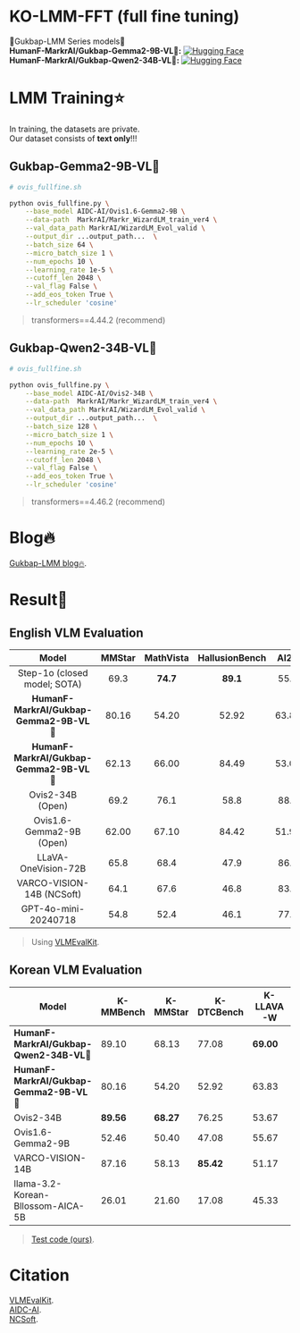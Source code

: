 # KO-LMM-FFT (full fine tuning)
🍚Gukbap-LMM Series models🍚  
**HumanF-MarkrAI/Gukbap-Gemma2-9B-VL🍚:** [![Hugging Face](https://img.shields.io/badge/%F0%9F%A4%97%20Hugging%20Face-Spaces-blue)](https://huggingface.co/HumanF-MarkrAI/Gukbap-Gemma2-9B-VL)   
**HumanF-MarkrAI/Gukbap-Qwen2-34B-VL🍚:** [![Hugging Face](https://img.shields.io/badge/%F0%9F%A4%97%20Hugging%20Face-Spaces-blue)](https://huggingface.co/HumanF-MarkrAI/Gukbap-Qwen2-34B-VL)  
  
# LMM Training⭐
In training, the datasets are private.  
Our dataset consists of **text only**!!!  
   
## Gukbap-Gemma2-9B-VL🍚
```sh
# ovis_fullfine.sh

python ovis_fullfine.py \
    --base_model AIDC-AI/Ovis1.6-Gemma2-9B \
    --data-path  MarkrAI/Markr_WizardLM_train_ver4 \
    --val_data_path MarkrAI/WizardLM_Evol_valid \
    --output_dir ...output_path...  \
    --batch_size 64 \
    --micro_batch_size 1 \
    --num_epochs 10 \
    --learning_rate 1e-5 \
    --cutoff_len 2048 \
    --val_flag False \
    --add_eos_token True \
    --lr_scheduler 'cosine'
```
> transformers==4.44.2 (recommend)
  
## Gukbap-Qwen2-34B-VL🍚
```sh
# ovis_fullfine.sh

python ovis_fullfine.py \
    --base_model AIDC-AI/Ovis2-34B \
    --data-path  MarkrAI/Markr_WizardLM_train_ver4 \
    --val_data_path MarkrAI/WizardLM_Evol_valid \
    --output_dir ...output_path...  \
    --batch_size 128 \
    --micro_batch_size 1 \
    --num_epochs 10 \
    --learning_rate 2e-5 \
    --cutoff_len 2048 \
    --val_flag False \
    --add_eos_token True \
    --lr_scheduler 'cosine'
```
> transformers==4.46.2 (recommend)

# Blog🔥
[Gukbap-LMM blog🔥]().
  
# Result🤗

## English VLM Evaluation
| Model | MMStar | MathVista | HallusionBench | AI2D | OCRBench | MMVet | MMBench_V11 | AVG |
|:---------:|:-----:|:------:|:-----:|:-----:|:----:|:-----:|:-----:|:-----:|
| Step-1o (closed model; SOTA) | 69.3 | **74.7** | **89.1** | 55.8 | **92.6** | **82.8** | 87.3 | **78.8** |
| **HumanF-MarkrAI/Gukbap-Gemma2-9B-VL🍚** | 80.16 | 54.20 | 52.92 | 63.83 | 62.78 |
| **HumanF-MarkrAI/Gukbap-Gemma2-9B-VL🍚** | 62.13 | 66.00 | 84.49 | 53.01 | 82.80 | 63.90 | 82.20 | **70.65** |
| Ovis2-34B (Open) | 69.2 | 76.1 | 58.8 | 88.3 | 89.4 | 77.1 | 86.5 | 77.9 |
| Ovis1.6-Gemma2-9B (Open) | 62.00 | 67.10 | 84.42 | 51.96 | 82.60 | 64.68 | 82.20 | 70.71 |
| LLaVA-OneVision-72B | 65.8 | 68.4 | 47.9 | 86.2 | 74.1| 60.6 | 84.5 | 69.6 |
| VARCO-VISION-14B (NCSoft) | 64.1 | 67.6 | 46.8 | 83.9 | 81.5 | 53.0 | 81.2 | 68.3 |
| GPT-4o-mini-20240718 | 54.8 | 52.4 | 46.1 | 77.8 | 78.5 | 66.9 | 76.0 | 64.6 |
> Using [VLMEvalKit](https://github.com/open-compass/VLMEvalKit).
  
## Korean VLM Evaluation
| Model | K-MMBench | K-MMStar| K-DTCBench | K-LLAVA-W | Average |
| --- | --- | --- | --- | --- | --- |
| **HumanF-MarkrAI/Gukbap-Qwen2-34B-VL🍚** | 89.10 | 68.13 | 77.08 | **69.00** | **75.83** |
| **HumanF-MarkrAI/Gukbap-Gemma2-9B-VL🍚** | 80.16 | 54.20 | 52.92 | 63.83 | 62.78 |
| Ovis2-34B | **89.56** | **68.27** | 76.25 | 53.67 | 71.94 |
| Ovis1.6-Gemma2-9B | 52.46 | 50.40 | 47.08 | 55.67 | 51.40 |
| VARCO-VISION-14B | 87.16 | 58.13 | **85.42** | 51.17 | 70.47 | 
| llama-3.2-Korean-Bllossom-AICA-5B	 | 26.01 | 21.60 | 17.08 | 45.33 | 27.51 |   
> [Test code (ours)]().
   
# Citation
[VLMEvalKit](https://github.com/open-compass/VLMEvalKit).  
[AIDC-AI](https://huggingface.co/AIDC-AI).  
[NCSoft](https://huggingface.co/NCSOFT).
